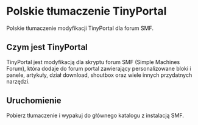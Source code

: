 # Polskie tłumaczenie TinyPortal
Polskie tłumaczenie modyfikacji TinyPortal dla forum SMF.

## Czym jest TinyPortal
TinyPortal jest modyfikacją dla skryptu forum SMF (Simple Machines Forum), która dodaje do forum portal zawierający personalizowane bloki i panele, artykuły, dział download, shoutbox oraz wiele innych przydatnych narzędzi.

## Uruchomienie
Pobierz tłumaczenie i wypakuj do głównego katalogu z instalacją SMF.
